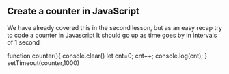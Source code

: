 ## Create a counter in JavaScript

We have already covered this in the second lesson, but as an easy recap try to code a counter in Javascript
It should go up as time goes by in intervals of 1 second

function counter(){
    console.clear()
    let cnt=0;
    cnt++;
    console.log(cnt);
}
setTimeout(counter,1000)